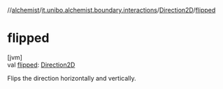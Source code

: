 //[alchemist](../../../index.md)/[it.unibo.alchemist.boundary.interactions](../index.md)/[Direction2D](index.md)/[flipped](flipped.md)

# flipped

[jvm]\
val [flipped](flipped.md): [Direction2D](index.md)

Flips the direction horizontally and vertically.
